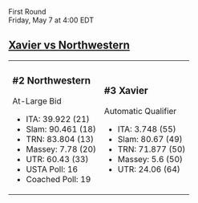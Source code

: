 First Round  
Friday, May 7 at 4:00 EDT
## [Xavier vs Northwestern](https://www.ncaa.com/game/5833673) 

<table><tr><td>  

### #2 Northwestern  

At-Large Bid  
- ITA: 39.922 (21)  
- Slam: 90.461 (18)  
- TRN: 83.804 (13)  
- Massey: 7.78 (20)  
- UTR: 60.43 (33)  
- USTA Poll: 16  
- Coached Poll: 19  

</td><td>  

### #3 Xavier  

Automatic Qualifier  
- ITA: 3.748 (55)  
- Slam: 80.67 (49)  
- TRN: 71.877 (50)  
- Massey: 5.6 (50)  
- UTR: 24.06 (64)  

</td></tr></table>  